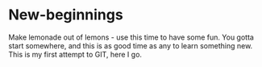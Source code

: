 # New-beginnings
Make lemonade out of lemons - use this time to  have some fun. You gotta start somewhere, and this is as good time as any to learn something new. This is my first attempt to GIT, here I go.

